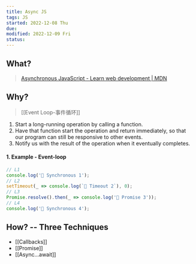 ```yaml
---
title: Async JS
tags: JS  
started: 2022-12-08 Thu
due: 
modified: 2022-12-09 Fri
status: 
---
```


## What?
>[Asynchronous JavaScript - Learn web development | MDN](https://developer.mozilla.org/en-US/docs/Learn/JavaScript/Asynchronous)

## Why?
>[[Event Loop-事件循环]]
1. Start a long-running operation by calling a function.
2. Have that function start the operation and return immediately, so that our program can still be responsive to other events.
3. Notify us with the result of the operation when it eventually completes.
#### 1. Example - Event-loop

```js
// L1
console.log('🥪 Synchronous 1');
// L2
setTimeout(_ => console.log(`🍅 Timeout 2`), 0);
// L3
Promise.resolve().then(_ => console.log('🍍 Promise 3'));
// L4
console.log('🥪 Synchronous 4');
```

## How? -- Three Techniques
- [[Callbacks]]
- [[Promise]]
- [[Async...await]]